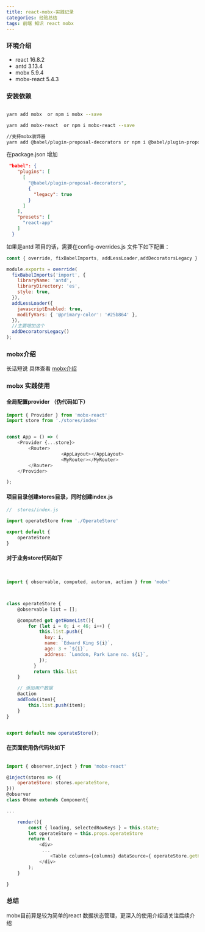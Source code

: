 ```yaml
---
title: react-mobx-实践记录
categories: 经验总结
tags: 前端 知识 react mobx
---
```


### 环境介绍
- react 16.8.2
- antd 3.13.4
- mobx 5.9.4
- mobx-react 5.4.3

### 安装依赖

```bash

yarn add mobx  or npm i mobx --save

yarn add mobx-react  or npm i mobx-react --save

//支持mobx装饰器
yarn add @babel/plugin-proposal-decorators or npm i @babel/plugin-proposal-decorators --save


```

在package.json 增加

```json
 "babel": {
    "plugins": [
      [
        "@babel/plugin-proposal-decorators",
        {
          "legacy": true
        }
      ]
    ],
    "presets": [
      "react-app"
    ]
  }
```

如果是antd 项目的话，需要在config-overrides.js 文件下如下配置：

```javascript
const { override, fixBabelImports, addLessLoader,addDecoratorsLegacy } = require('customize-cra');

module.exports = override(
  fixBabelImports('import', {
    libraryName: 'antd',
    libraryDirectory: 'es',
    style: true,
  }),
  addLessLoader({
    javascriptEnabled: true,
    modifyVars: { '@primary-color': '#25b864' },
  }),
  //主要增加这个
  addDecoratorsLegacy()
);

```

### mobx介绍

长话短说 具体查看 [mobx介绍](https://cn.mobx.js.org/)


### mobx 实践使用

#### 全局配置provider （伪代码如下）

```javascript
import { Provider } from 'mobx-react'
import store from './stores/index'


const App = () => (
	<Provider {...store}>
		<Router>
					<AppLayout></AppLayout>
					<MyRouter></MyRouter>
		</Router>
	</Provider>

);

```

#### 项目目录创建stores目录，同时创建index.js

```javascript
//  stores/index.js

import operateStore from './OperateStore'

export default {
    operateStore
}

```

#### 对于业务store代码如下

```javascript


import { observable, computed, autorun, action } from 'mobx'



class operateStore {
    @observable list = [];

    @computed get getHomeList(){
        for (let i = 0; i < 46; i++) {
            this.list.push({
              key: i,
              name: `Edward King ${i}`,
              age: 3 + `${i}`,
              address: `London, Park Lane no. ${i}`,
            });
          }
          return this.list
    }

    // 添加用户数据
    @action 
    addTodo(item){
        this.list.push(item);
    }
}


export default new operateStore();

```

#### 在页面使用伪代码块如下

```javascript

import { observer,inject } from 'mobx-react'

@inject(stores => ({
    operateStore: stores.operateStore,
}))
@observer
class OHome extends Component{

...

    render(){
        const { loading, selectedRowKeys } = this.state;
        let operateStore = this.props.operateStore
        return (
            <div>
             ...
                <Table columns={columns} dataSource={ operateStore.getHomeList} style={{marginTop:'20px'}}/>
            </div>
        );
    }

}

```

### 总结

mobx目前算是较为简单的react 数据状态管理，更深入的使用介绍请关注后续介绍